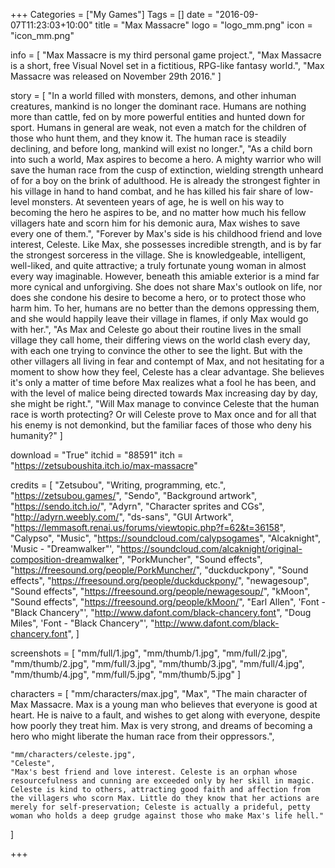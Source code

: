 +++
Categories = ["My Games"]
Tags = []
date = "2016-09-07T11:23:03+10:00"
title = "Max Massacre"
logo = "logo_mm.png"
icon = "icon_mm.png"

info = [
	"Max Massacre is my third personal game project.",
	"Max Massacre is a short, free Visual Novel set in a fictitious, RPG-like fantasy world.",
	"Max Massacre was released on November 29th 2016."
]

story = [
	"In a world filled with monsters, demons, and other inhuman creatures, mankind is no longer the dominant race. Humans are nothing more than cattle, fed on by more powerful entities and hunted down for sport. Humans in general are weak, not even a match for the children of those who hunt them, and they know it. The human race is steadily declining, and before long, mankind will exist no longer.",
	"As a child born into such a world, Max aspires to become a hero. A mighty warrior who will save the human race from the cusp of extinction, wielding strength unheard of for a boy on the brink of adulthood. He is already the strongest fighter in his village in hand to hand combat, and he has killed his fair share of low-level monsters. At seventeen years of age, he is well on his way to becoming the hero he aspires to be, and no matter how much his fellow villagers hate and scorn him for his demonic aura, Max wishes to save every one of them.",
	"Forever by Max's side is his childhood friend and love interest, Celeste. Like Max, she possesses incredible strength, and is by far the strongest sorceress in the village. She is knowledgeable, intelligent, well-liked, and quite attractive; a truly fortunate young woman in almost every way imaginable. However, beneath this amiable exterior is a mind far more cynical and unforgiving. She does not share Max's outlook on life, nor does she condone his desire to become a hero, or to protect those who harm him. To her, humans are no better than the demons oppressing them, and she would happily leave their village in flames, if only Max would go with her.",
	"As Max and Celeste go about their routine lives in the small village they call home, their differing views on the world clash every day, with each one trying to convince the other to see the light. But with the other villagers all living in fear and contempt of Max, and not hesitating for a moment to show how they feel, Celeste has a clear advantage. She believes it's only a matter of time before Max realizes what a fool he has been, and with the level of malice being directed towards Max increasing day by day, she might be right.",
	"Will Max manage to convince Celeste that the human race is worth protecting? Or will Celeste prove to Max once and for all that his enemy is not demonkind, but the familiar faces of those who deny his humanity?"
]

download = "True"
itchid = "88591"
itch = "https://zetsuboushita.itch.io/max-massacre"

credits = [
	"Zetsubou", "Writing, programming, etc.", "https://zetsubou.games/",
	"Sendo", "Background artwork", "https://sendo.itch.io/",
	"Adyrn", "Character sprites and CGs", "http://adyrn.weebly.com/",
	"ds-sans", "GUI Artwork", "https://lemmasoft.renai.us/forums/viewtopic.php?f=62&t=36158",
	"Calypso", "Music", "https://soundcloud.com/calypsogames",
	"Alcaknight", 'Music - "Dreamwalker"', "https://soundcloud.com/alcaknight/original-composition-dreamwalker",
	"PorkMuncher", "Sound effects", "https://freesound.org/people/PorkMuncher/",
	"duckduckpony", "Sound effects", "https://freesound.org/people/duckduckpony/",
	"newagesoup", "Sound effects", "https://freesound.org/people/newagesoup/",
	"kMoon", "Sound effects", "https://freesound.org/people/kMoon/",
	"Earl Allen", 'Font - "Black Chancery"', "http://www.dafont.com/black-chancery.font",
	"Doug Miles", 'Font - "Black Chancery"', "http://www.dafont.com/black-chancery.font",
]

screenshots = [
	"mm/full/1.jpg", "mm/thumb/1.jpg",
	"mm/full/2.jpg", "mm/thumb/2.jpg",
	"mm/full/3.jpg", "mm/thumb/3.jpg",
	"mm/full/4.jpg", "mm/thumb/4.jpg",
	"mm/full/5.jpg", "mm/thumb/5.jpg"
]

characters = [
	"mm/characters/max.jpg",
	"Max",
	"The main character of Max Massacre. Max is a young man who believes that everyone is good at heart. He is naive to a fault, and wishes to get along with everyone, despite how poorly they treat him. Max is very strong, and dreams of becoming a hero who might liberate the human race from their oppressors.",
	
	"mm/characters/celeste.jpg",
	"Celeste",
	"Max's best friend and love interest. Celeste is an orphan whose resourcefulness and cunning are exceeded only by her skill in magic. Celeste is kind to others, attracting good faith and affection from the villagers who scorn Max. Little do they know that her actions are merely for self-preservation; Celeste is actually a prideful, petty woman who holds a deep grudge against those who make Max's life hell."
]

+++